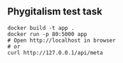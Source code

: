 ## Phygitalism test task

```shell script
docker build -t app .
docker run -p 80:5000 app
# Open http://localhost in browser
# or
curl http://127.0.0.1/api/meta
```